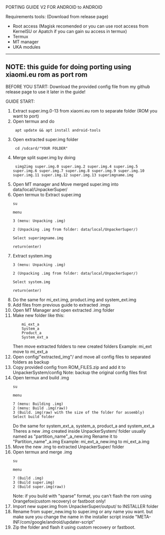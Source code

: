 PORTING GUIDE V2 FOR ANDROID to ANDROID

Requirements tools: (Download from release page)

- Root access (Magisk recomended or you can use root access from KernelSU or Apatch if you can gain su access in termux)
- Termux
- MT manager
- UKA modules
---
NOTE: this guide for doing porting using xiaomi.eu rom as port rom
---

BEFORE YOU START:
Download the provided config file from my github release page to use it later in the guide!

GUIDE START:
1. Extract super.img.0-13 from xiaomi.eu rom to separate folder (ROM you want to port)
2. Open termux and do
   ```
    apt update && apt install android-tools
   ```
4. Open extracted super.img folder
   ```
    cd /sdcard/"YOUR FOLDER"
   ```
6. Merge split super.img by doing
   ```
    simg2img super.img.0 super.img.2 super.img.4 super.img.5 super.img.6 super.img.7 super.img.8 super.img.9 super.img.10 super.img.11 super.img.12 super.img.13 superimgname.img
   ```
8. Open MT manager and Move merged super.img into data/local/UnpackerSuper/
9. Open termux to Extract super.img
    ```
    su
    ```
    ```
    menu
    ```
    ```
    3 (menu: Unpacking .img)
    ```
    ```
    2 (Unpacking .img from folder: data/local/UnpackerSuper/)
    ```
    ```
    Select superimgname.img
    ```
    ```
    return(enter)
    ```
11. Extract system.img
    ```
    3 (menu: Unpacking .img)
    ```
    ```
    2 (Unpacking .img from folder: data/local/UnpackerSuper/)
    ```
    ```
    Select system.img
    ```
    ```
    return(enter)
    ```
13. Do the same for mi_ext.img, product.img and system_ext.img
17. Add files from previous guide to extracted .imgs
18. Open MT Manager and open extracted .img folder
19. Make new folder like this:
    ```
        mi_ext_a
        System_a
        Product_a
        System_ext_a
    ```
    Then move extracted folders to new created folders Example: mi_ext move to mi_ext_a
12. Open config/"extracted_img"/ and move all config files to separated folders as backup
13. Copy provided config from ROM_FILES.zip and add it to UnpackerSystem/config Note: backup the original config files first
14. Open termux and build .img
    ```
    su
    ```
    ```
    menu
    ```
    ```
    7 (menu: Building .img)
    2 (menu: Build .img(raw))
    3 (Build. img(raw) with the size of the folder for assembly)
    Select build folder
    ```
    Do the same for system_ext_a, system_a, product_a and system_ext_a
    Theres a new .img created inside UnpackerSystem/ folder usually named as "partition_name"_a_new.img
    Rename it to "Partition_name"_a.img Example: mi_ext_a_new.img to mi_ext_a.img
16. Move the new .img to extracted UnpackerSuper/ folder
17. Open termux and merge .img
    ```
    su
    ```
    ```
    menu
    ```
    ```
    7 (Build .img)
    3 (Build super.img)
    2 (Build super.img(raw))
    ```
    Note: if you build with "sparse" format, you can't flash the rom using Orangefox(custom recovery) or fastboot only!
19. Import new super.img from UnpackerSuper/output/ to INSTALLER folder
20. Rename from super_new.img to super.img or any name you want. but make sure you change the name in the installer script inside "META-INF/com/google/android/updater-script"
21. Zip the folder and flash it using custom recovery or fastboot.
